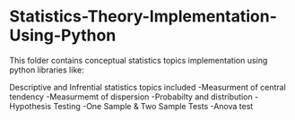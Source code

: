 # Statistics-Theory-Implementation-Using-Python

This folder contains conceptual statistics topics implementation using python libraries
like:

Descriptive and Infrential statistics
topics included
-Measurment of central tendency
-Measurmemt of dispersion
-Probabilty and distribution
-Hypothesis Testing
-One Sample & Two Sample Tests
-Anova test

